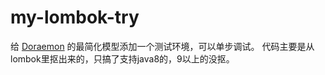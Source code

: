 # my-lombok-try

给 [Doraemon](https://github.com/modouxiansheng/Doraemon) 的最简化模型添加一个测试环境，可以单步调试。
代码主要是从lombok里抠出来的，只搞了支持java8的，9以上的没抠。
